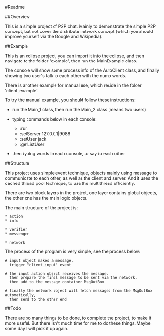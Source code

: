 
#Readme

##Overview

This is a simple project of P2P chat. Mainly to demonstrate the simple P2P concept, but not cover the distribute network concept (which you should improve yourself via the Google and Wikipedia).

##Example

This is an eclipse project, you can import it into the eclipse, and then navigate to the folder 'example', then run the MainExample class.

The console will show some process info of the AutoClient class, and finally showing two user's talk to each other with the numb words.

There is another example for manual use, which reside in the folder 'client_example'.

To try the manual example, you should follow these instructions:

* run the Main_1 class, then run the Main_2 class (means two users)
* typing commands below in each console:
	
	* :run
	* :setServer 127.0.0.1|9088
	* :setUser jack
	* :getListUser

* then typing words in each console, to say to each other


##Structure

This project uses simple event technique, objects mainly using message to communicate to each other, as well as the client and server. And it uses the cached thread pool technique, to use the multithread efficiently.

There are two block layers in the project, one layer contains global objects, the other one has the main logic objects.

The main structure of the project is:

	* action
	* info

	* verifier
	* messenger
	
	* network

The process of the program is very simple, see the process below:

	# input object makes a message,
	  trigger "client_input" event

	# the input action object receives the message,
	  then prepare the final message to be sent via the network,
	  then add to the message container MsgOutBox

	# finally the network object will fetch messages from the MsgOutBox automatically,
	  then send to the other end

##Todo

There are so many things to be done, to complete the project, to make it more useful. But there isn't much time for me to do these things. Maybe some day I will pick it up again.
